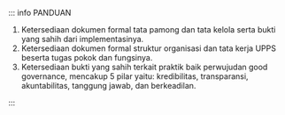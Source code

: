 ::: info PANDUAN

1. Ketersediaan dokumen formal tata pamong dan tata kelola serta bukti yang sahih dari implementasinya.
1. Ketersediaan dokumen formal struktur organisasi dan tata kerja UPPS beserta tugas pokok dan fungsinya.
1. Ketersediaan bukti yang sahih terkait praktik baik perwujudan good governance, mencakup 5 pilar yaitu: kredibilitas, transparansi, akuntabilitas, tanggung jawab, dan berkeadilan.

:::
